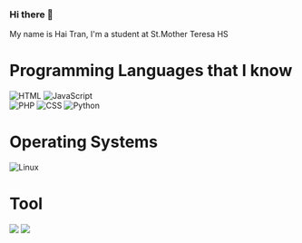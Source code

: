 ### Hi there 👋
<p>My name is Hai Tran, I'm a student at St.Mother Teresa HS</p>

<h1>Programming Languages that I know</h1>

<img alt="HTML" src="https://img.shields.io/badge/HTML-E34F26.svg?logo=html5&logoColor=white"></a>
<img alt="JavaScript" src="https://img.shields.io/badge/JavaScript-F7DF1E.svg?logo=javascript&logoColor=white"></a>
<br>
<img alt="PHP" src="https://img.shields.io/badge/PHP-%23777BB4.svg?logo=php&logoColor=black"></a>
<img alt="CSS" src="https://img.shields.io/badge/CSS-1572B6.svg?logo=css3&logoColor=white"></a>
<img alt="Python" src="https://img.shields.io/badge/Python-14354C.svg?logo=python&logoColor=white"></a>

<h1>Operating Systems</h1>
<img src="https://img.shields.io/badge/Linux-FCC624?logo=linux&logoColor=white" alt="Linux"></a>

<h1>Tool</h1>
<img src="https://img.shields.io/badge/github-%23121011.svg?style=for-the-badge&logo=github&logoColor=white">

<img src="https://www.google.com/imgres?imgurl=https%3A%2F%2Fi.etsystatic.com%2F33269334%2Fr%2Fil%2Fc0beb2%2F3719088381%2Fil_570xN.3719088381_sco7.jpg&tbnid=arYpRoGB89gwqM&vet=12ahUKEwipr5roqseFAxWfK2IAHQFiAVEQMygGegQIARB2..i&imgrefurl=https%3A%2F%2Fwww.etsy.com%2Fca%2Flisting%2F1179714219%2Fsmiley-face-svg-happy-face-smile-cut&docid=eG1fhjHX3sHJ_M&w=570&h=570&q=happy%20face&ved=2ahUKEwipr5roqseFAxWfK2IAHQFiAVEQMygGegQIARB2&safe=active&ssui=on">


  <!--
**hai-tran-2/hai-tran-2** is a ✨ _special_ ✨ repository because its `README.md` (this file) appears on your GitHub profile.

Here are some ideas to get you started:

- 🔭 I’m currently working on ...
- 🌱 I’m currently learning ...
- 👯 I’m looking to collaborate on ...
- 🤔 I’m looking for help with ...
- 💬 Ask me about ...
- 📫 How to reach me: ...
- 😄 Pronouns: ...
- ⚡ Fun fact: ...
-->
